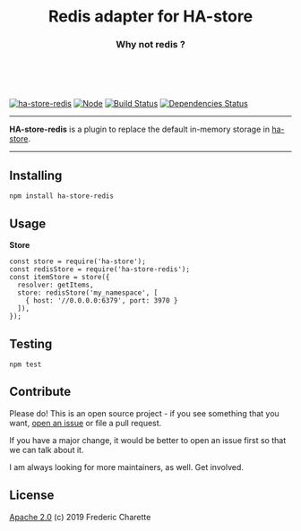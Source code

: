 <h1 align="center">
  Redis adapter for HA-store
</h1>
<h3 align="center">
    Why not redis ?
  <br/><br/><br/>
</h3>
<br/>

[![ha-store-redis](https://img.shields.io/npm/v/ha-store-redis.svg)](https://www.npmjs.com/package/ha-store-redis)
[![Node](https://img.shields.io/badge/node->%3D8.0-blue.svg)](https://nodejs.org)
[![Build Status](https://travis-ci.org/fed135/ha-redis-adapter.svg?branch=master)](https://travis-ci.org/fed135/ha-redis-adapter)
[![Dependencies Status](https://david-dm.org/fed135/ha-store-redis.svg)](https://david-dm.org/fed135/ha-store-redis)

---

**HA-store-redis** is a plugin to replace the default in-memory storage in [ha-store](https://github.com/fed135/ha-store).

---

## Installing

`npm install ha-store-redis`


## Usage

**Store**
```node
const store = require('ha-store');
const redisStore = require('ha-store-redis');
const itemStore = store({
  resolver: getItems,
  store: redisStore('my_namespace', [
    { host: '//0.0.0.0:6379', port: 3970 }
  ]),
});
```


## Testing

`npm test`


## Contribute

Please do! This is an open source project - if you see something that you want, [open an issue](https://github.com/fed135/ha-redis-adapter/issues/new) or file a pull request.

If you have a major change, it would be better to open an issue first so that we can talk about it. 

I am always looking for more maintainers, as well. Get involved. 


## License 

[Apache 2.0](LICENSE) (c) 2019 Frederic Charette

